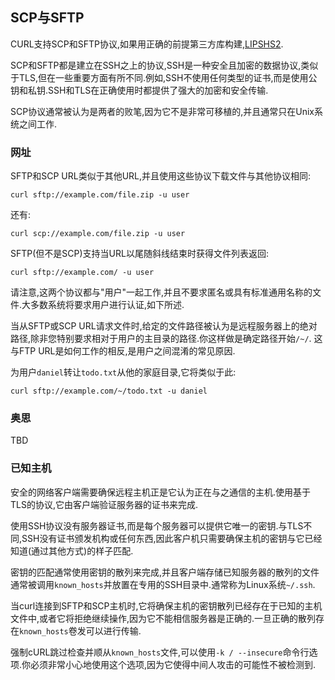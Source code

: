 
## SCP与SFTP

CURL支持SCP和SFTP协议,如果用正确的前提第三方库构建,[LIPSHS2](https://www.libssh2.org/).

SCP和SFTP都是建立在SSH之上的协议,SSH是一种安全且加密的数据协议,类似于TLS,但在一些重要方面有所不同.例如,SSH不使用任何类型的证书,而是使用公钥和私钥.SSH和TLS在正确使用时都提供了强大的加密和安全传输.

SCP协议通常被认为是两者的败笔,因为它不是非常可移植的,并且通常只在Unix系统之间工作.

### 网址

SFTP和SCP URL类似于其他URL,并且使用这些协议下载文件与其他协议相同:

```
curl sftp://example.com/file.zip -u user
```

还有:

```
curl scp://example.com/file.zip -u user
```

SFTP(但不是SCP)支持当URL以尾随斜线结束时获得文件列表返回:

```
curl sftp://example.com/ -u user
```

请注意,这两个协议都与"用户"一起工作,并且不要求匿名或具有标准通用名称的文件.大多数系统将要求用户进行认证,如下所述.

当从SFTP或SCP URL请求文件时,给定的文件路径被认为是远程服务器上的绝对路径,除非您特别要求相对于用户的主目录的路径.你这样做是确定路径开始`/~/`. 这与FTP URL是如何工作的相反,是用户之间混淆的常见原因.

为用户`daniel`转让`todo.txt`从他的家庭目录,它将类似于此:

```
curl sftp://example.com/~/todo.txt -u daniel
```

### 奥思

TBD

### 已知主机

安全的网络客户端需要确保远程主机正是它认为正在与之通信的主机.使用基于TLS的协议,它由客户端验证服务器的证书来完成.

使用SSH协议没有服务器证书,而是每个服务器可以提供它唯一的密钥.与TLS不同,SSH没有证书颁发机构或任何东西,因此客户机只需要确保主机的密钥与它已经知道(通过其他方式)的样子匹配.

密钥的匹配通常使用密钥的散列来完成,并且客户端存储已知服务器的散列的文件通常被调用`known_hosts`并放置在专用的SSH目录中.通常称为Linux系统`~/.ssh`.

当curl连接到SFTP和SCP主机时,它将确保主机的密钥散列已经存在于已知的主机文件中,或者它将拒绝继续操作,因为它不能相信服务器是正确的.一旦正确的散列存在`known_hosts`卷发可以进行传输.

强制cURL跳过检查并顺从`known_hosts`文件,可以使用`-k / --insecure`命令行选项.你必须非常小心地使用这个选项,因为它使得中间人攻击的可能性不被检测到.
